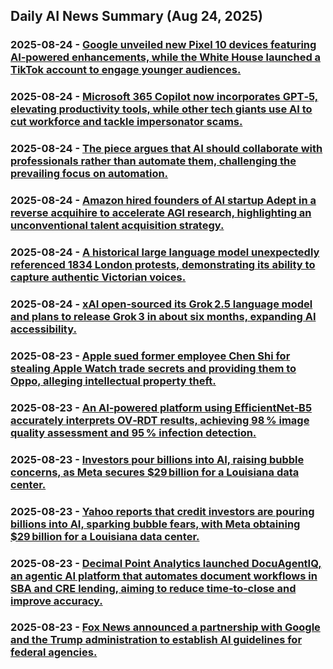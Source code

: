 ## Daily AI News Summary (Aug 24, 2025)

### 2025-08-24 - [Google unveiled new Pixel 10 devices featuring AI‑powered enhancements, while the White House launched a TikTok account to engage younger audiences.](https://www.cnet.com/videos/chinas-humanoid-robot-games-best-highlights-and-fails/)

### 2025-08-24 - [Microsoft 365 Copilot now incorporates GPT‑5, elevating productivity tools, while other tech giants use AI to cut workforce and tackle impersonator scams.](https://www.forbes.com/sites/quickerbettertech/2025/08/24/business-technology-news-whats-in-microsoft-copilots-gpt-5-upgrade/)

### 2025-08-24 - [The piece argues that AI should collaborate with professionals rather than automate them, challenging the prevailing focus on automation.](https://www.theatlantic.com/technology/archive/2025/08/ai-job-loss-human-enhancement-google/683963/)

### 2025-08-24 - [Amazon hired founders of AI startup Adept in a reverse acquihire to accelerate AGI research, highlighting an unconventional talent acquisition strategy.](https://www.startupecosystem.ca/news/amazon-agi-labs-chief-discusses-reverse-acquihire-from-ai-startup-adept/)

### 2025-08-24 - [A historical large language model unexpectedly referenced 1834 London protests, demonstrating its ability to capture authentic Victorian voices.](https://www.startupecosystem.ca/news/ai-experiment-unexpectedly-reveals-1834-london-protests/)

### 2025-08-24 - [xAI open‑sourced its Grok 2.5 language model and plans to release Grok 3 in about six months, expanding AI accessibility.](https://www.reuters.com/technology/musk-says-xai-open-sources-grok-25-2025-08-23/)

### 2025-08-23 - [Apple sued former employee Chen Shi for stealing Apple Watch trade secrets and providing them to Oppo, alleging intellectual property theft.](https://www.startupecosystem.ca/news/apple-accuses-oppo-of-stealing-apple-watch-trade-secrets/)

### 2025-08-23 - [An AI‑powered platform using EfficientNet‑B5 accurately interprets OV‑RDT results, achieving 98 % image quality assessment and 95 % infection detection.](https://www.nature.com/articles/s41598-025-16893-7)

### 2025-08-23 - [Investors pour billions into AI, raising bubble concerns, as Meta secures $29 billion for a Louisiana data center.](https://www.bloomberg.com/news/articles/2025-08-23/credit-fuels-the-ai-boom-and-fears-of-a-bubble-credit-weekly)

### 2025-08-23 - [Yahoo reports that credit investors are pouring billions into AI, sparking bubble fears, with Meta obtaining $29 billion for a Louisiana data center.](https://finance.yahoo.com/news/credit-fuels-ai-boom-fears-153316716.html)

### 2025-08-23 - [Decimal Point Analytics launched DocuAgentIQ, an agentic AI platform that automates document workflows in SBA and CRE lending, aiming to reduce time‑to‑close and improve accuracy.](https://markets.businessinsider.com/news/stocks/decimal-point-analytics-launches-docuagentiq---agentic-ai-platform-transforming-document-workflows-in-sba-cre-lending-1035067944)

### 2025-08-23 - [Fox News announced a partnership with Google and the Trump administration to establish AI guidelines for federal agencies.](https://www.foxnews.com/tech/fox-news-ai-newsletter-google-trump-administration-reach-deal-ai-federal-agencies)